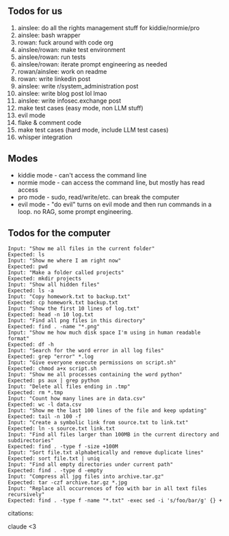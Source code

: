 ## Todos for us

1. ainslee: do all the rights management stuff for kiddie/normie/pro
1. ainslee: bash wrapper
1. rowan: fuck around with code org
1. ainslee/rowan: make test environment
1. ainslee/rowan: run tests
1. ainslee/rowan: iterate prompt engineering as needed
1. rowan/ainslee: work on readme
1. rowan: write linkedin post
1. ainslee: write r/system_administration post
1. ainslee: write blog post lol lmao
1. ainslee: write infosec.exchange post
1. make test cases (easy mode, non LLM stuff)
1. evil mode
1. flake & comment code
1. make test cases (hard mode, include LLM test cases)
1. whisper integration

## Modes
- kiddie mode - can't access the command line
- normie mode - can access the command line, but mostly has read access
- pro mode - sudo, read/write/etc. can break the computer
- evil mode - "do evil" turns on evil mode and then run commands in a loop. no RAG, some prompt engineering.

## Todos for the computer
```
Input: "Show me all files in the current folder"
Expected: ls
Input: "Show me where I am right now"
Expected: pwd
Input: "Make a folder called projects"
Expected: mkdir projects
Input: "Show all hidden files"
Expected: ls -a
Input: "Copy homework.txt to backup.txt"
Expected: cp homework.txt backup.txt
Input: "Show the first 10 lines of log.txt"
Expected: head -n 10 log.txt
Input: "Find all png files in this directory"
Expected: find . -name "*.png"
Input: "Show me how much disk space I'm using in human readable format"
Expected: df -h
Input: "Search for the word error in all log files"
Expected: grep "error" *.log
Input: "Give everyone execute permissions on script.sh"
Expected: chmod a+x script.sh
Input: "Show me all processes containing the word python"
Expected: ps aux | grep python
Input: "Delete all files ending in .tmp"
Expected: rm *.tmp
Input: "Count how many lines are in data.csv"
Expected: wc -l data.csv
Input: "Show me the last 100 lines of the file and keep updating"
Expected: tail -n 100 -f
Input: "Create a symbolic link from source.txt to link.txt"
Expected: ln -s source.txt link.txt
Input: "Find all files larger than 100MB in the current directory and subdirectories"
Expected: find . -type f -size +100M
Input: "Sort file.txt alphabetically and remove duplicate lines"
Expected: sort file.txt | uniq
Input: "Find all empty directories under current path"
Expected: find . -type d -empty
Input: "Compress all jpg files into archive.tar.gz"
Expected: tar -czf archive.tar.gz *.jpg
Input: "Replace all occurrences of foo with bar in all text files recursively"
Expected: find . -type f -name "*.txt" -exec sed -i 's/foo/bar/g' {} +
```
citations:

claude <3
